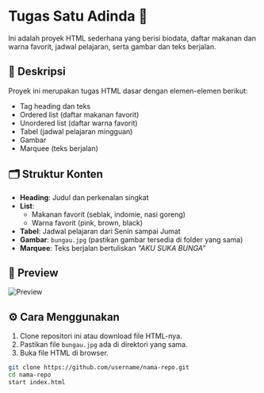 # Tugas Satu Adinda 🌸

Ini adalah proyek HTML sederhana yang berisi biodata, daftar makanan dan warna favorit, jadwal pelajaran, serta gambar dan teks berjalan.

## 📄 Deskripsi
Proyek ini merupakan tugas HTML dasar dengan elemen-elemen berikut:

- Tag heading dan teks
- Ordered list (daftar makanan favorit)
- Unordered list (daftar warna favorit)
- Tabel (jadwal pelajaran mingguan)
- Gambar
- Marquee (teks berjalan)

## 🗂️ Struktur Konten

- **Heading**: Judul dan perkenalan singkat
- **List**: 
  - Makanan favorit (seblak, indomie, nasi goreng)
  - Warna favorit (pink, brown, black)
- **Tabel**: Jadwal pelajaran dari Senin sampai Jumat
- **Gambar**: `bungau.jpg` (pastikan gambar tersedia di folder yang sama)
- **Marquee**: Teks berjalan bertuliskan *"AKU SUKA BUNGA"*

## 📸 Preview
![Preview](bungau.jpg)

## ⚙️ Cara Menggunakan

1. Clone repositori ini atau download file HTML-nya.
2. Pastikan file `bungau.jpg` ada di direktori yang sama.
3. Buka file HTML di browser.

```bash
git clone https://github.com/username/nama-repo.git
cd nama-repo
start index.html
